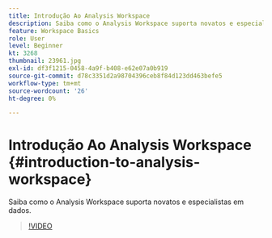 ```yaml
---
title: Introdução Ao Analysis Workspace
description: Saiba como o Analysis Workspace suporta novatos e especialistas em dados
feature: Workspace Basics
role: User
level: Beginner
kt: 3268
thumbnail: 23961.jpg
exl-id: df3f1215-0458-4a9f-b408-e62e07a0b919
source-git-commit: d78c3351d2a98704396ceb8f84d123dd463befe5
workflow-type: tm+mt
source-wordcount: '26'
ht-degree: 0%

---
```


# Introdução Ao Analysis Workspace {#introduction-to-analysis-workspace}

Saiba como o Analysis Workspace suporta novatos e especialistas em dados.

>[!VIDEO](https://video.tv.adobe.com/v/28165/?quality=12)
